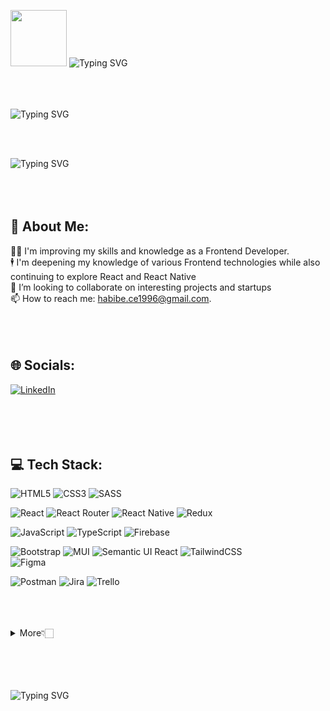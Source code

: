 
<img src="https://media.giphy.com/media/YPJ5gi3MZzSjhtQTIk/giphy.gif" width="90px"/> ![Typing SVG](https://readme-typing-svg.herokuapp.com?font=DynaPuff&size=32&center=true&duration=6000&pause=400&color=7027A0&width=750&height=100&lines=I'm+Habibe+🌎) <br><br><br><br>


![Typing SVG](https://readme-typing-svg.herokuapp.com?font=Kalam&size=28&center=true&duration=9000&pause=500&color=FF4848&width=900&height=90&lines=I'm+Frontend+Developer+especially+interested+in+React+and+React+Native)

<br><br>

 ![Typing SVG](https://readme-typing-svg.herokuapp.com?font=Dancing+Script&size=28&duration=7000&pause=800&color=9AB3F5&width=900&height=90&lines=✨+Welcome+to+my+Github+Profile+✨) <br><br><br><br>

## 💫 About Me:
👩‍💻 I'm improving my skills and knowledge as a Frontend Developer.<br> 
🕴 I'm deepening my knowledge of various Frontend technologies while also continuing to explore React and React Native <br>
🎩  I’m looking to collaborate on interesting projects and startups  <br>
📫 How to reach me: habibe.ce1996@gmail.com. <br><br><br><br>
 

## 🌐 Socials:
 [![LinkedIn](https://img.shields.io/badge/LinkedIn-%230077B5.svg?logo=linkedin&logoColor=white)](https://www.linkedin.com/in/habibe-b-7427a4248/)
 </br>  </br><br><br><br>


## 💻 Tech Stack:
![HTML5](https://img.shields.io/badge/html5-%23E34F26.svg?style=for-the-badge&logo=html5&logoColor=white) 
![CSS3](https://img.shields.io/badge/css3-%231572B6.svg?style=for-the-badge&logo=css3&logoColor=white) 
![SASS](https://img.shields.io/badge/SASS-hotpink.svg?style=for-the-badge&logo=SASS&logoColor=white) </br>

![React](https://img.shields.io/badge/react-%2320232a.svg?style=for-the-badge&logo=react&logoColor=%2361DAFB) 
![React Router](https://img.shields.io/badge/React_Router-CA4245?style=for-the-badge&logo=react-router&logoColor=white) 
![React Native](https://img.shields.io/badge/react_native-%2320232a.svg?style=for-the-badge&logo=react&logoColor=%2361DAFB) 
![Redux](https://img.shields.io/badge/redux-%23593d88.svg?style=for-the-badge&logo=redux&logoColor=white) </br>

![JavaScript](https://img.shields.io/badge/javascript-%23323330.svg?style=for-the-badge&logo=javascript&logoColor=%23F7DF1E) 
![TypeScript](https://img.shields.io/badge/typescript-%23007ACC.svg?style=for-the-badge&logo=typescript&logoColor=white) 
![Firebase](https://img.shields.io/badge/firebase-%23039BE5.svg?style=for-the-badge&logo=firebase) </br>


![Bootstrap](https://img.shields.io/badge/bootstrap-%23563D7C.svg?style=for-the-badge&logo=bootstrap&logoColor=white) 
![MUI](https://img.shields.io/badge/MUI-%230081CB.svg?style=for-the-badge&logo=material-ui&logoColor=white) 
![Semantic UI React](https://img.shields.io/badge/Semantic%20UI%20React-%2335BDB2.svg?style=for-the-badge&logo=SemanticUIReact&logoColor=white)
![TailwindCSS](https://img.shields.io/badge/tailwindcss-%2338B2AC.svg?style=for-the-badge&logo=tailwind-css&logoColor=white) 	
![Figma](https://img.shields.io/badge/figma-%23F24E1E.svg?style=for-the-badge&logo=figma&logoColor=white) </br>


![Postman](https://img.shields.io/badge/Postman-FF6C37?style=for-the-badge&logo=postman&logoColor=white) 
![Jira](https://img.shields.io/badge/jira-%230A0FFF.svg?style=for-the-badge&logo=jira&logoColor=white) 
![Trello](https://img.shields.io/badge/Trello-%23026AA7.svg?style=for-the-badge&logo=Trello&logoColor=white) <br><br><br><br>



<details>
  <summary>More👇🏻</summary>


### 📊 GitHub Stats:
![](https://github-readme-stats.vercel.app/api?username=habibecee&theme=radical&hide_border=false&include_all_commits=true&count_private=true)<br/>
![](https://github-readme-streak-stats.herokuapp.com/?user=habibecee&theme=radical&hide_border=false)<br/>
![](https://github-readme-stats.vercel.app/api/top-langs/?username=habibecee&theme=radical&hide_border=false&include_all_commits=true&count_private=true&layout=compact)


### 🏆 GitHub Trophies
![](https://github-profile-trophy.vercel.app/?username=habibecee&theme=radical&no-frame=false&no-bg=true&margin-w=4)

### ✍️ Random Dev Quote
![](https://quotes-github-readme.vercel.app/api?type=horizontal&theme=radical)

---
[![](https://visitcount.itsvg.in/api?id=habibecee&icon=0&color=0)](https://visitcount.itsvg.in)


</details> <br><br><br><br>



![Typing SVG](https://readme-typing-svg.herokuapp.com?font=Fira+Code&size=21&duration=6000&pause=200&color=FFED00&width=550&height=45&lines=🧙+Have+a+good+day+🧙)
<br><br>
